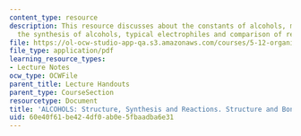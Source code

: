 ```yaml
---
content_type: resource
description: This resource discusses about the constants of alcohols, methods for
  the synthesis of alcohols, typical electrophiles and comparison of reducing agents.
file: https://ol-ocw-studio-app-qa.s3.amazonaws.com/courses/5-12-organic-chemistry-i-spring-2003/60e40f61be424df0ab0e5fbaadba6e31_12.pdf
file_type: application/pdf
learning_resource_types:
- Lecture Notes
ocw_type: OCWFile
parent_title: Lecture Handouts
parent_type: CourseSection
resourcetype: Document
title: 'ALCOHOLS: Structure, Synthesis and Reactions. Structure and Bonding'
uid: 60e40f61-be42-4df0-ab0e-5fbaadba6e31
---
```

